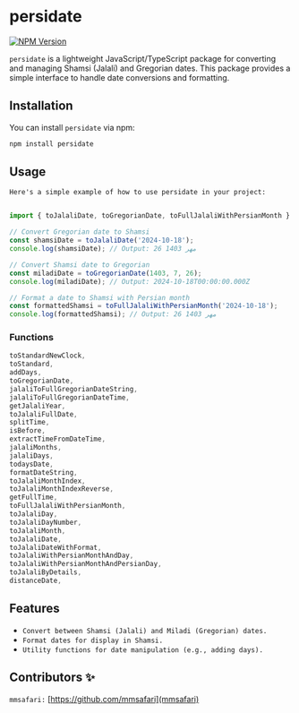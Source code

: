 # persidate

[![NPM Version](https://img.shields.io/npm/v/persidate)](https://www.npmjs.com/package/persidate)

`persidate` is a lightweight JavaScript/TypeScript package for converting and managing Shamsi (Jalali) and Gregorian dates. This package provides a simple interface to handle date conversions and formatting.

## Installation

You can install `persidate` via npm:

```bash
npm install persidate
``` 

## Usage
`Here's a simple example of how to use persidate in your project:`

```javascript

import { toJalaliDate, toGregorianDate, toFullJalaliWithPersianMonth } from 'persidate';

// Convert Gregorian date to Shamsi
const shamsiDate = toJalaliDate('2024-10-18');
console.log(shamsiDate); // Output: 26 مهر 1403

// Convert Shamsi date to Gregorian
const miladiDate = toGregorianDate(1403, 7, 26);
console.log(miladiDate); // Output: 2024-10-18T00:00:00.000Z

// Format a date to Shamsi with Persian month
const formattedShamsi = toFullJalaliWithPersianMonth('2024-10-18');
console.log(formattedShamsi); // Output: 26 مهر 1403
```
### Functions

```javascript
toStandardNewClock,
toStandard,
addDays,
toGregorianDate,
jalaliToFullGregorianDateString,
jalaliToFullGregorianDateTime,
getJalaliYear,
toJalaliFullDate,
splitTime,
isBefore,
extractTimeFromDateTime,
jalaliMonths,
jalaliDays,
todaysDate,
formatDateString,
toJalaliMonthIndex,
toJalaliMonthIndexReverse,
getFullTime,
toFullJalaliWithPersianMonth,
toJalaliDay,
toJalaliDayNumber,
toJalaliMonth,
toJalaliDate,
toJalaliDateWithFormat,
toJalaliWithPersianMonthAndDay,
toJalaliWithPersianMonthAndPersianDay,
toJalaliByDetails,
distanceDate,
```

## Features

- `Convert between Shamsi (Jalali) and Miladi (Gregorian) dates.`
- `Format dates for display in Shamsi.`
- `Utility functions for date manipulation (e.g., adding days).`

## Contributors ✨

`mmsafari:` [https://github.com/mmsafari](mmsafari)